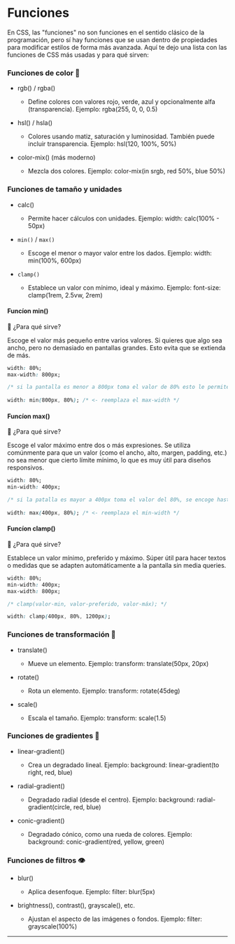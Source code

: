 # Funciones

En CSS, las "funciones" no son funciones en el sentido clásico de la programación, pero sí hay funciones que se usan dentro de propiedades para modificar estilos de forma más avanzada. Aquí te dejo una lista con las funciones de CSS más usadas y para qué sirven:

### Funciones de color 🎨

- rgb() / rgba()
  - Define colores con valores rojo, verde, azul y opcionalmente alfa (transparencia).
Ejemplo: rgba(255, 0, 0, 0.5)

- hsl() / hsla()
  - Colores usando matiz, saturación y luminosidad. También puede incluir transparencia.
Ejemplo: hsl(120, 100%, 50%)

- color-mix() (más moderno)
  - Mezcla dos colores.
Ejemplo: color-mix(in srgb, red 50%, blue 50%)


### Funciones de tamaño y unidades
- calc()
  - Permite hacer cálculos con unidades.
Ejemplo: width: calc(100% - 50px)

- `min()` / `max()`
  - Escoge el menor o mayor valor entre los dados.
Ejemplo: width: min(100%, 600px)

- `clamp()`
  - Establece un valor con mínimo, ideal y máximo.
Ejemplo: font-size: clamp(1rem, 2.5vw, 2rem)

#### Funcíon min()

📌 ¿Para qué sirve?

Escoge el valor más pequeño entre varios valores. Si quieres que algo sea ancho, pero no demasiado en pantallas grandes. Esto evita que se extienda de más.

```css
width: 80%;
max-width: 800px;

/* si la pantalla es menor a 800px toma el valor de 80% esto le permite seguir encogiendose, crece hasta los 800px */
  
width: min(800px, 80%); /* <- reemplaza el max-width */
```

#### Funcíon max()

📌 ¿Para qué sirve?

Escoge el valor máximo entre dos o más expresiones. Se utiliza comúnmente para que un valor (como el ancho, alto, margen, padding, etc.) no sea menor que cierto límite mínimo, lo que es muy útil para diseños responsivos.

```css
width: 80%;
min-width: 400px;

/* si la patalla es mayor a 400px toma el valor del 80%, se encoge hasta los 400px */
  
width: max(400px, 80%); /* <- reemplaza el min-width */
```

#### Funcíon clamp()

📌 ¿Para qué sirve?

Establece un valor mínimo, preferido y máximo. Súper útil para hacer textos o medidas que se adapten automáticamente a la pantalla sin media queries.

```css
width: 80%;
min-width: 400px;
max-width: 800px;

/* clamp(valor-min, valor-preferido, valor-máx); */

width: clamp(400px, 80%, 1200px); 
```

### Funciones de transformación 📐
- translate()
  - Mueve un elemento.
Ejemplo: transform: translate(50px, 20px)

- rotate()
  - Rota un elemento.
Ejemplo: transform: rotate(45deg)

- scale()
  - Escala el tamaño.
Ejemplo: transform: scale(1.5)


### Funciones de gradientes 🌈
- linear-gradient()
  - Crea un degradado lineal.
Ejemplo: background: linear-gradient(to right, red, blue)

- radial-gradient()
  - Degradado radial (desde el centro).
Ejemplo: background: radial-gradient(circle, red, blue)

- conic-gradient()
  - Degradado cónico, como una rueda de colores.
Ejemplo: background: conic-gradient(red, yellow, green)


### Funciones de filtros 👁️
- blur()
  - Aplica desenfoque.
Ejemplo: filter: blur(5px)

- brightness(), contrast(), grayscale(), etc.
  - Ajustan el aspecto de las imágenes o fondos.
Ejemplo: filter: grayscale(100%)

---
